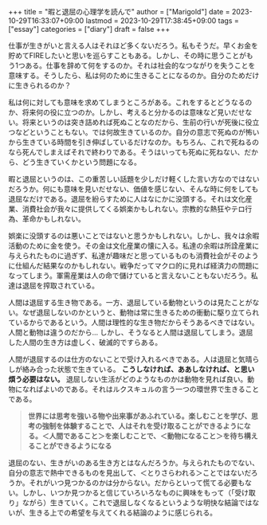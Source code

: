 +++
title = "暇と退屈の心理学を読んで"
author = ["Marigold"]
date = 2023-10-29T16:33:07+09:00
lastmod = 2023-10-29T17:38:45+09:00
tags = ["essay"]
categories = ["diary"]
draft = false
+++

仕事が生きがいと言える人はそれほど多くないだろう。私もそうだ。早くお金を貯めてFIREしたいと思いを巡らすこともある。しかし、その時に思うことがもう1つある。仕事を辞めて何をするのか。それは社会的なつながりを失うことを意味する。そうしたら、私は何のために生きることになるのか。自分のためだけに生きられるのか？

私は何に対しても意味を求めてしまうところがある。これをするとどうなるのか、将来何の役に立つのか。しかし、考えると分かるのは意味など見いだせない。将来というのは突き詰めれば死ぬことなのだから、生前の行いが死後に役立つなどということもない。では何故生きているのか。自分の意志で死ぬのが怖いから生きている時間を引き伸ばしているだけなのか。もちろん、これで死ねるのなら死んでしまえばそれで終わりである。そうはいっても死ぬに死ねない、だから、どう生きていくかという問題になる。

暇と退屈というのは、この重苦しい話題を少しだけ軽くした言い方なのではないだろうか。何にも意味を見いだせない、価値を感じない、そんな時に何をしても退屈なだけである。退屈を紛らすために人はなにかに没頭する。それは文化産業、消費社会が我々に提供してくる娯楽かもしれない。宗教的な熱狂やテロ行為、革命かもしれない。

娯楽に没頭するのは悪いことではないと思うかもしれない。しかし、我々は余暇活動のために金を使う。その金は文化産業の懐に入る。私達の余暇は所詮産業に与えられたものに過ぎず、私達が趣味だと思っているものも消費社会がそのように仕組んだ結果なのかもしれない。戦争だってマクロ的に見れば経済力の問題になってしまう。軍需産業は人の命で儲けていると言えないこともないだろう。私達は退屈を搾取されている。

人間は退屈する生き物である。一方、退屈している動物というのは見たことがない。なぜ退屈しないのかというと、動物は常に生きるための衝動に駆り立てられているからであるという。人間は理性的な生き物だからそうあるべきではない。人間と動物は違うのだから...
しかし、そうなると人間は退屈してしまう。退屈した人間の生き方は虚しく、破滅的ですらある。

人間が退屈するのは仕方のないことで受け入れるべきである。人は退屈と気晴らしが絡み合った状態で生きている。
**こうしなければ、ああしなければ、と思い煩う必要はない。**
退屈しない生活がどのようなものかは動物を見れば良い。動物になればよいのである。それはルクスキュルの言う一つの環世界で生きることである。

> **世界には思考を強いる物や出来事があふれている。楽しむことを学び、思考の強制を体験することで、人はそれを受け取ることができるようになる。＜人間であること＞を楽しむことで、＜動物になること＞を待ち構えることができるようになる**

退屈のない、生きがいのある生き方とはなんだろうか。与えられたものでない、自分の意志で熱中できるものを見出して、＜とりさらわれる＞ことではないだろうか。それがいつ見つかるのかは分からない。だからといって慌てる必要もない。しかし、いつか見つかると信じていろいろなものに興味をもって（「受け取り」ながら）生きていく。これで退屈しなくなるというような明快な結論ではないが、生きる上での希望を与えてくれる結論のように感じられる。
